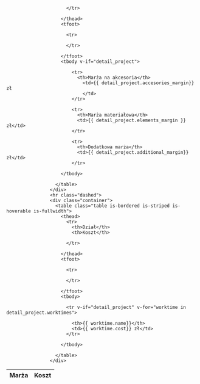 <table class="table is-bordered is-striped is-hoverable is-fullwidth">
                        <thead>
                          <tr>
                            <th>Marża</th>
                            <th>Koszt</th>
                            
                          </tr>
                
                        </thead>
                        <tfoot>
                          
                          <tr>
                            
                          </tr>

                        </tfoot>
                        <tbody v-if="detail_project">
                          
                            <tr>
                              <th>Marża na akcesoria</th>
                                <td>{{ detail_project.accesories_margin}}  zł   
                                </td>
                            </tr>

                            <tr>
                              <th>Marża materiałowa</th>
                              <td>{{ detail_project.elements_margin }} zł</td>
                            </tr>

                            <tr>
                              <th>Dodatkowa marża</th>
                              <td>{{ detail_project.additional_margin}} zł</td>
                            </tr>
                          
                        </tbody>
                        
                      </table>
                    </div>
                    <hr class="dashed">
                    <div class="container">
                      <table class="table is-bordered is-striped is-hoverable is-fullwidth">
                        <thead>
                          <tr>
                            <th>Dział</th>
                            <th>Koszt</th>
                            
                          </tr>
                
                        </thead>
                        <tfoot>
                          
                          <tr>
                            
                          </tr>

                        </tfoot>
                        <tbody>
                          
                          <tr v-if="detail_project" v-for="worktime in detail_project.worktimes">
            
                            <th>{{ worktime.name}}</th>
                            <td>{{ worktime.cost}} zł</td>
                          </tr>
                          
                        </tbody>
                        
                      </table>
                    </div>